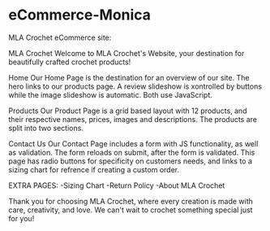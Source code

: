 # eCommerce-Monica
MLA Crochet eCommerce site:

MLA Crochet
Welcome to MLA Crochet's Website, your destination for beautifully crafted crochet products!

Home
Our Home Page is the destination for an overview of our site. The hero links to our products page. A review slideshow is xontrolled by buttons while the image slideshow is automatic. Both use JavaScript.

Products
Our Product Page is a grid based layout with 12 products, and their respective names, prices, images and descriptions. The products are split into two sections.

Contact Us
Our Contact Page includes a form with JS functionality, as well as validation. The form reloads on submit, after the form is validated. This page has radio buttons for specificity on customers needs, and links to a sizing chart for refrence if creating a custom order.

EXTRA PAGES:
-Sizing Chart
-Return Policy
-About MLA Crochet

Thank you for choosing MLA Crochet, where every creation is made with care, creativity, and love. We can't wait to crochet something special just for you!
